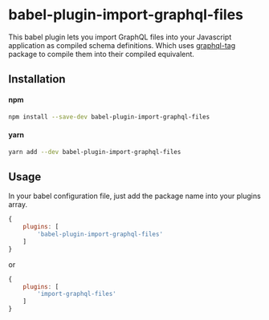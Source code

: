 # babel-plugin-import-graphql-files
This babel plugin lets you import GraphQL files into your Javascript application as compiled schema definitions. Which uses [graphql-tag](https://www.npmjs.com/package/graphql-tag) package to compile them into their compiled equivalent.

## Installation
#### npm
```bash
npm install --save-dev babel-plugin-import-graphql-files
```

#### yarn
```bash
yarn add --dev babel-plugin-import-graphql-files
```

## Usage
In your babel configuration file, just add the package name into your plugins array.
```javascript
{
    plugins: [
        'babel-plugin-import-graphql-files'
    ]
}
```
or
```javascript
{
    plugins: [
        'import-graphql-files'
    ]
}
```